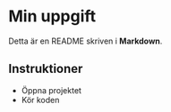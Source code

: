 # Min uppgift
Detta är en README skriven i **Markdown**.

## Instruktioner
- Öppna projektet
- Kör koden
